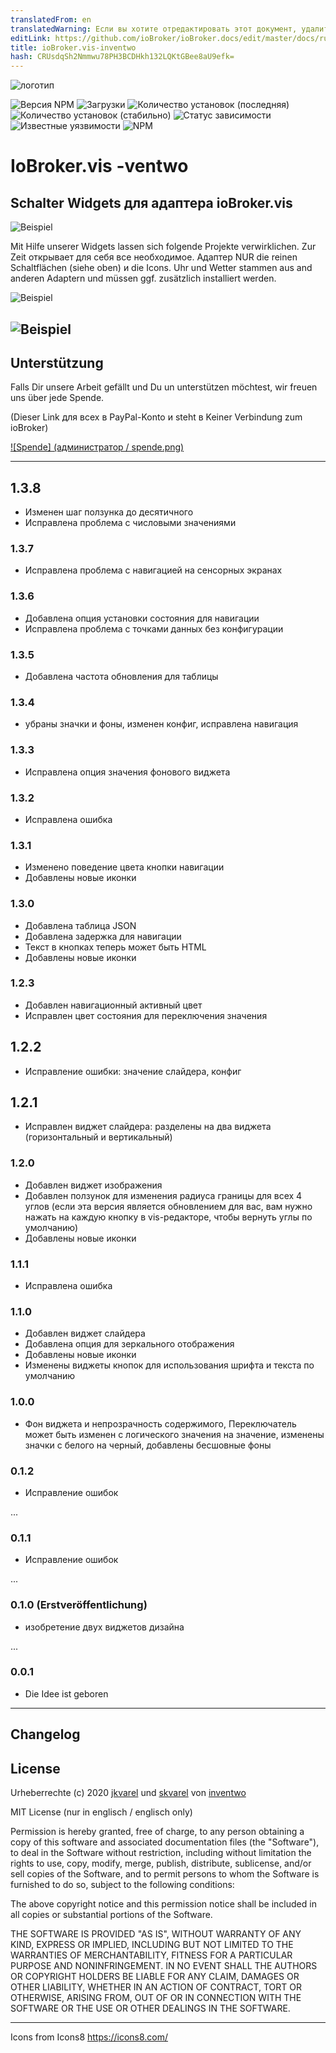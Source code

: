 ```yaml
---
translatedFrom: en
translatedWarning: Если вы хотите отредактировать этот документ, удалите поле «translationFrom», в противном случае этот документ будет снова автоматически переведен
editLink: https://github.com/ioBroker/ioBroker.docs/edit/master/docs/ru/adapterref/iobroker.vis-inventwo/README.md
title: ioBroker.vis-inventwo
hash: CRUsdqSh2Nmmwu78PH3BCDHkh132LQKtGBee8aU9efk=
---
```

![логотип](../../../en/adapterref/iobroker.vis-inventwo/admin/i1_150.png)

![Версия NPM](http://img.shields.io/npm/v/iobroker.vis-inventwo.svg)
![Загрузки](https://img.shields.io/npm/dm/iobroker.vis-inventwo.svg)
![Количество установок (последняя)](http://iobroker.live/badges/vis-inventwo-installed.svg)
![Количество установок (стабильно)](http://iobroker.live/badges/vis-inventwo-stable.svg)
![Статус зависимости](https://img.shields.io/david/inventwo/iobroker.vis-inventwo.svg)
![Известные уязвимости](https://snyk.io/test/github/inventwo/iobroker.vis-inventwo/badge.svg)
![NPM](https://nodei.co/npm/iobroker.vis-inventwo.png?downloads=true)

# IoBroker.vis -ventwo
## Schalter Widgets для адаптера ioBroker.vis
![Beispiel](../../../en/adapterref/iobroker.vis-inventwo/admin/Set.png)

Mit Hilfe unserer Widgets lassen sich folgende Projekte verwirklichen. Zur Zeit открывает для себя все необходимое. Адаптер NUR die reinen Schaltflächen (siehe oben) и die Icons. Uhr und Wetter stammen aus and anderen Adaptern und müssen ggf. zusätzlich installiert werden.

![Beispiel](../../../en/adapterref/iobroker.vis-inventwo/admin/Preview.png)

![Beispiel](../../../en/adapterref/iobroker.vis-inventwo/admin/Preview2.png)
---

## Unterstützung
Falls Dir unsere Arbeit gefällt und Du un unterstützen möchtest, wir freuen uns über jede Spende.

(Dieser Link для всех в PayPal-Konto и steht в Keiner Verbindung zum ioBroker)

[![Spende] (администратор / spende.png)](https://www.paypal.com/cgi-bin/webscr?cmd=_s-xclick&hosted_button_id=GQPD3G25CKTEJ&source=url)

---

## 1.3.8
- Изменен шаг ползунка до десятичного
- Исправлена проблема с числовыми значениями

### 1.3.7
- Исправлена проблема с навигацией на сенсорных экранах

### 1.3.6
- Добавлена опция установки состояния для навигации
- Исправлена проблема с точками данных без конфигурации

### 1.3.5
- Добавлена частота обновления для таблицы

### 1.3.4
- убраны значки и фоны, изменен конфиг, исправлена навигация

### 1.3.3
- Исправлена опция значения фонового виджета

### 1.3.2
- Исправлена ошибка

### 1.3.1
- Изменено поведение цвета кнопки навигации
- Добавлены новые иконки

### 1.3.0
- Добавлена таблица JSON
- Добавлена задержка для навигации
- Текст в кнопках теперь может быть HTML
- Добавлены новые иконки

### 1.2.3
- Добавлен навигационный активный цвет
- Исправлен цвет состояния для переключения значения

## 1.2.2
- Исправление ошибки: значение слайдера, конфиг

## 1.2.1
- Исправлен виджет слайдера: разделены на два виджета (горизонтальный и вертикальный)

### 1.2.0
- Добавлен виджет изображения
- Добавлен ползунок для изменения радиуса границы для всех 4 углов (если эта версия является обновлением для вас, вам нужно нажать на каждую кнопку в vis-редакторе, чтобы вернуть углы по умолчанию)
- Добавлены новые иконки

### 1.1.1
- Исправлена ошибка

### 1.1.0
- Добавлен виджет слайдера
- Добавлена опция для зеркального отображения
- Добавлены новые иконки
- Изменены виджеты кнопок для использования шрифта и текста по умолчанию

### 1.0.0
- Фон виджета и непрозрачность содержимого, Переключатель может быть изменен с логического значения на значение, изменены значки с белого на черный, добавлены бесшовные фоны

### 0.1.2
- Исправление ошибок

...

### 0.1.1
- Исправление ошибок

...

### 0.1.0 (Erstveröffentlichung)
- изобретение двух виджетов дизайна

...

### 0.0.1
- Die Idee ist geboren

---

## Changelog

## License

Urheberrechte (c) 2020 [jkvarel](https://github.com/jkvarel) und [skvarel](https://github.com/skvarel) von [inventwo](https://github.com/inventwo)


MIT License (nur in englisch / englisch only)

Permission is hereby granted, free of charge, to any person obtaining a copy
of this software and associated documentation files (the "Software"), to deal
in the Software without restriction, including without limitation the rights
to use, copy, modify, merge, publish, distribute, sublicense, and/or sell
copies of the Software, and to permit persons to whom the Software is
furnished to do so, subject to the following conditions:

The above copyright notice and this permission notice shall be included in all
copies or substantial portions of the Software.

THE SOFTWARE IS PROVIDED "AS IS", WITHOUT WARRANTY OF ANY KIND, EXPRESS OR
IMPLIED, INCLUDING BUT NOT LIMITED TO THE WARRANTIES OF MERCHANTABILITY,
FITNESS FOR A PARTICULAR PURPOSE AND NONINFRINGEMENT. IN NO EVENT SHALL THE
AUTHORS OR COPYRIGHT HOLDERS BE LIABLE FOR ANY CLAIM, DAMAGES OR OTHER
LIABILITY, WHETHER IN AN ACTION OF CONTRACT, TORT OR OTHERWISE, ARISING FROM,
OUT OF OR IN CONNECTION WITH THE SOFTWARE OR THE USE OR OTHER DEALINGS IN THE
SOFTWARE.

---

Icons from Icons8 https://icons8.com/